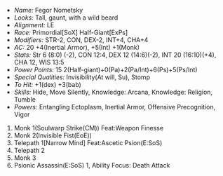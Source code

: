 - *Name:* Fegor Nometsky
- *Looks:* Tall, gaunt, with a wild beard
- *Alignment:* LE
- *Race:* Primordial[SoX] Half-Giant[ExPs]
- *Modifiers:* STR-2, CON, DEX-2, INT+4, CHA+4
- *AC:* 20 +4(Inertial Armor), +5(Int) +1(Monk)
- *Stats:* Str 6 (8:0) (-2), CON 12:4, DEX 12 (14:6)(-2), INT 20 (16:10)(+4), CHA 12, WIS 13:5
- *Power Points:* 15 2(Half-giant)+0(Pa)+2(Pa/Int)+6(Ps)+5(Ps/Int)
- *Special Qualities:* Invisibility(At will, Su), Stomp
- *To Hit:* +1(dex) +3(bab)
- *Skills:* Hide, Move Silently, Knowledge: Arcana, Knowledge: Religion, Tumble
- *Powers:* Entangling Ectoplasm, Inertial Armor, Offensive Precognition, Vigor
 1. Monk 1(Soulwarp Strike(CM)) Feat:Weapon Finesse
 2. Monk 2(Invisible Fist(EoE))
 3. Telepath 1[Narrow Mind] Feat:Ascetic Psion(E:SoS)
 4. Telepath 2
 5. Monk 3
 6. Psionic Assassin(E:SoS) 1, Ability Focus: Death Attack
